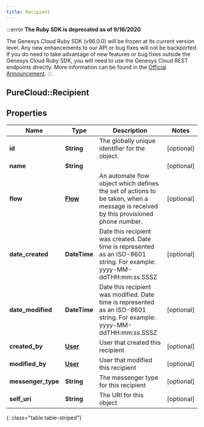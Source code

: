 ```yaml
---
title: Recipient
---
```


:::error
**The Ruby SDK is deprecated as of 9/16/2020**

The Genesys Cloud Ruby SDK (v96.0.0) will be frozen at its current version level. Any new enhancements to our API or bug fixes will not be backported. If you do need to take advantage of new features or bug fixes outside the Genesys Cloud Ruby SDK, you will need to use the Genesys Cloud REST endpoints directly. More information can be found in the [Official Announcement](https://developer.mypurecloud.com/forum/t/announcement-genesys-cloud-ruby-sdk-end-of-life/8850).
:::


## PureCloud::Recipient

## Properties

|Name | Type | Description | Notes|
|------------ | ------------- | ------------- | -------------|
| **id** | **String** | The globally unique identifier for the object. | [optional] |
| **name** | **String** |  | [optional] |
| **flow** | [**Flow**](Flow.html) | An automate flow object which defines the set of actions to be taken, when a message is received by this provisioned phone number. | [optional] |
| **date_created** | **DateTime** | Date this recipient was created. Date time is represented as an ISO-8601 string. For example: yyyy-MM-ddTHH:mm:ss.SSSZ | [optional] |
| **date_modified** | **DateTime** | Date this recipient was modified. Date time is represented as an ISO-8601 string. For example: yyyy-MM-ddTHH:mm:ss.SSSZ | [optional] |
| **created_by** | [**User**](User.html) | User that created this recipient | [optional] |
| **modified_by** | [**User**](User.html) | User that modified this recipient | [optional] |
| **messenger_type** | **String** | The messenger type for this recipient | [optional] |
| **self_uri** | **String** | The URI for this object | [optional] |
{: class="table table-striped"}


